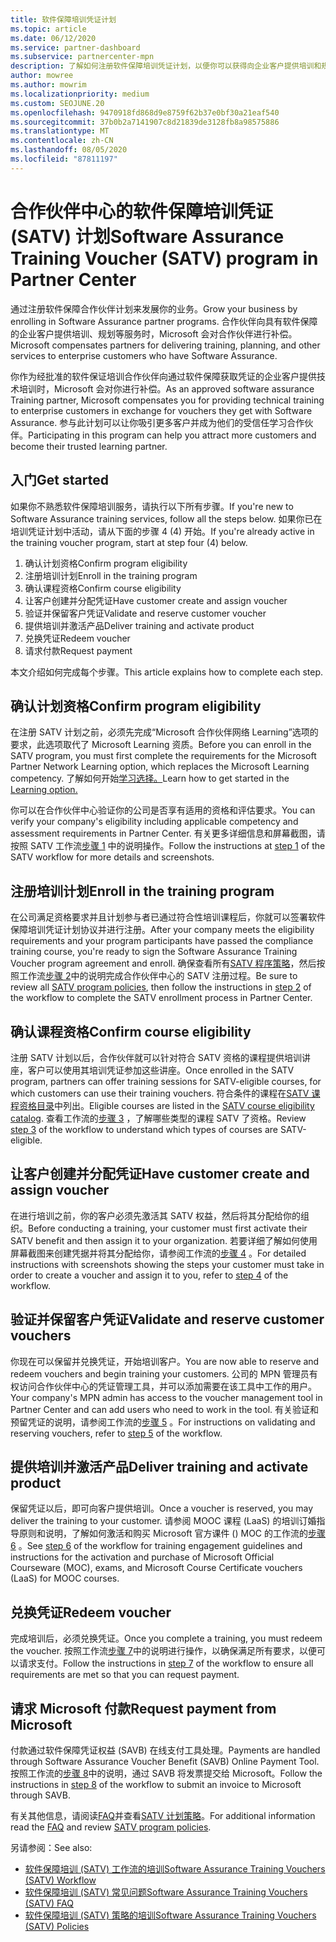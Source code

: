 ```yaml
---
title: 软件保障培训凭证计划
ms.topic: article
ms.date: 06/12/2020
ms.service: partner-dashboard
ms.subservice: partnercenter-mpn
description: 了解如何注册软件保障培训凭证计划，以便你可以获得向企业客户提供培训和规划的补偿。
author: mowree
ms.author: mowrim
ms.localizationpriority: medium
ms.custom: SEOJUNE.20
ms.openlocfilehash: 9470918fd868d9e8759f62b37e0bf30a21eaf540
ms.sourcegitcommit: 37b0b2a7141907c8d21839de3128fb8a98575886
ms.translationtype: MT
ms.contentlocale: zh-CN
ms.lasthandoff: 08/05/2020
ms.locfileid: "87811197"
---
```

# <a name="software-assurance-training-voucher-satv-program-in-partner-center"></a><span data-ttu-id="cf847-103">合作伙伴中心的软件保障培训凭证 (SATV) 计划</span><span class="sxs-lookup"><span data-stu-id="cf847-103">Software Assurance Training Voucher (SATV) program in Partner Center</span></span>

<span data-ttu-id="cf847-104">通过注册软件保障合作伙伴计划来发展你的业务。</span><span class="sxs-lookup"><span data-stu-id="cf847-104">Grow your business by enrolling in Software Assurance partner programs.</span></span> <span data-ttu-id="cf847-105">合作伙伴向具有软件保障的企业客户提供培训、规划等服务时，Microsoft 会对合作伙伴进行补偿。</span><span class="sxs-lookup"><span data-stu-id="cf847-105">Microsoft compensates partners for delivering training, planning, and other services to enterprise customers who have Software Assurance.</span></span>

<span data-ttu-id="cf847-106">你作为经批准的软件保证培训合作伙伴向通过软件保障获取凭证的企业客户提供技术培训时，Microsoft 会对你进行补偿。</span><span class="sxs-lookup"><span data-stu-id="cf847-106">As an approved software assurance Training partner, Microsoft compensates you for providing technical training to enterprise customers in exchange for vouchers they get with Software Assurance.</span></span> <span data-ttu-id="cf847-107">参与此计划可以让你吸引更多客户并成为他们的受信任学习合作伙伴。</span><span class="sxs-lookup"><span data-stu-id="cf847-107">Participating in this program can help you attract more customers and become their trusted learning partner.</span></span>

## <a name="get-started"></a><span data-ttu-id="cf847-108">入门</span><span class="sxs-lookup"><span data-stu-id="cf847-108">Get started</span></span>

<span data-ttu-id="cf847-109">如果你不熟悉软件保障培训服务，请执行以下所有步骤。</span><span class="sxs-lookup"><span data-stu-id="cf847-109">If you're new to Software Assurance training services, follow all the steps below.</span></span> <span data-ttu-id="cf847-110">如果你已在培训凭证计划中活动，请从下面的步骤 4 (4) 开始。</span><span class="sxs-lookup"><span data-stu-id="cf847-110">If you're already active in the training voucher program, start at step four (4) below.</span></span> 

1. <span data-ttu-id="cf847-111">确认计划资格</span><span class="sxs-lookup"><span data-stu-id="cf847-111">Confirm program eligibility</span></span>
2. <span data-ttu-id="cf847-112">注册培训计划</span><span class="sxs-lookup"><span data-stu-id="cf847-112">Enroll in the training program</span></span>
3. <span data-ttu-id="cf847-113">确认课程资格</span><span class="sxs-lookup"><span data-stu-id="cf847-113">Confirm course eligibility</span></span>
4. <span data-ttu-id="cf847-114">让客户创建并分配凭证</span><span class="sxs-lookup"><span data-stu-id="cf847-114">Have customer create and assign voucher</span></span>
5. <span data-ttu-id="cf847-115">验证并保留客户凭证</span><span class="sxs-lookup"><span data-stu-id="cf847-115">Validate and reserve customer voucher</span></span>
6. <span data-ttu-id="cf847-116">提供培训并激活产品</span><span class="sxs-lookup"><span data-stu-id="cf847-116">Deliver training and activate product</span></span>
7. <span data-ttu-id="cf847-117">兑换凭证</span><span class="sxs-lookup"><span data-stu-id="cf847-117">Redeem voucher</span></span>
8. <span data-ttu-id="cf847-118">请求付款</span><span class="sxs-lookup"><span data-stu-id="cf847-118">Request payment</span></span>

<span data-ttu-id="cf847-119">本文介绍如何完成每个步骤。</span><span class="sxs-lookup"><span data-stu-id="cf847-119">This article explains how to complete each step.</span></span>

## <a name="confirm-program-eligibility"></a><span data-ttu-id="cf847-120">确认计划资格</span><span class="sxs-lookup"><span data-stu-id="cf847-120">Confirm program eligibility</span></span>

<span data-ttu-id="cf847-121">在注册 SATV 计划之前，必须先完成“Microsoft 合作伙伴网络 Learning”选项的要求，此选项取代了 Microsoft Learning 资质。</span><span class="sxs-lookup"><span data-stu-id="cf847-121">Before you can enroll in the SATV program, you must first complete the requirements for the Microsoft Partner Network Learning option, which replaces the Microsoft Learning competency.</span></span> <span data-ttu-id="cf847-122">了解如何开始[学习选择。](https://partner.microsoft.com/membership/learning-partners)</span><span class="sxs-lookup"><span data-stu-id="cf847-122">Learn how to get started in the [Learning option.](https://partner.microsoft.com/membership/learning-partners)</span></span>

<span data-ttu-id="cf847-123">你可以在合作伙伴中心验证你的公司是否享有适用的资格和评估要求。</span><span class="sxs-lookup"><span data-stu-id="cf847-123">You can verify your company's eligibility including applicable competency and assessment requirements in Partner Center.</span></span> <span data-ttu-id="cf847-124">有关更多详细信息和屏幕截图，请按照 SATV 工作流[步骤 1](https://query.prod.cms.rt.microsoft.com/cms/api/am/binary/RE4s3bB) 中的说明操作。</span><span class="sxs-lookup"><span data-stu-id="cf847-124">Follow the instructions at [step 1](https://query.prod.cms.rt.microsoft.com/cms/api/am/binary/RE4s3bB) of the SATV workflow for more details and screenshots.</span></span>

## <a name="enroll-in-the-training-program"></a><span data-ttu-id="cf847-125">注册培训计划</span><span class="sxs-lookup"><span data-stu-id="cf847-125">Enroll in the training program</span></span>

<span data-ttu-id="cf847-126">在公司满足资格要求并且计划参与者已通过符合性培训课程后，你就可以签署软件保障培训凭证计划协议并进行注册。</span><span class="sxs-lookup"><span data-stu-id="cf847-126">After your company meets the eligibility requirements and your program participants have passed the compliance training course, you're ready to sign the Software Assurance Training Voucher program agreement and enroll.</span></span> <span data-ttu-id="cf847-127">确保查看所有[SATV 程序策略](https://query.prod.cms.rt.microsoft.com/cms/api/am/binary/RE3koEP)，然后按照工作流[步骤 2](https://query.prod.cms.rt.microsoft.com/cms/api/am/binary/RE4s3bB)中的说明完成合作伙伴中心的 SATV 注册过程。</span><span class="sxs-lookup"><span data-stu-id="cf847-127">Be sure to review all [SATV program policies](https://query.prod.cms.rt.microsoft.com/cms/api/am/binary/RE3koEP), then follow the instructions in [step 2](https://query.prod.cms.rt.microsoft.com/cms/api/am/binary/RE4s3bB) of the workflow to complete the SATV enrollment process in Partner Center.</span></span>


## <a name="confirm-course-eligibility"></a><span data-ttu-id="cf847-128">确认课程资格</span><span class="sxs-lookup"><span data-stu-id="cf847-128">Confirm course eligibility</span></span>
<span data-ttu-id="cf847-129">注册 SATV 计划以后，合作伙伴就可以针对符合 SATV 资格的课程提供培训讲座，客户可以使用其培训凭证参加这些讲座。</span><span class="sxs-lookup"><span data-stu-id="cf847-129">Once enrolled in the SATV program, partners can offer training sessions for SATV-eligible courses, for which customers can use their training vouchers.</span></span> <span data-ttu-id="cf847-130">符合条件的课程在[SATV 课程资格目录](https://savl-catalog.microsoft.com/)中列出。</span><span class="sxs-lookup"><span data-stu-id="cf847-130">Eligible courses are listed in the [SATV course eligibility catalog](https://savl-catalog.microsoft.com/).</span></span> <span data-ttu-id="cf847-131">查看工作流的[步骤 3](https://query.prod.cms.rt.microsoft.com/cms/api/am/binary/RE4s3bB) ，了解哪些类型的课程 SATV 了资格。</span><span class="sxs-lookup"><span data-stu-id="cf847-131">Review [step 3](https://query.prod.cms.rt.microsoft.com/cms/api/am/binary/RE4s3bB) of the workflow to understand which types of courses are SATV-eligible.</span></span>

## <a name="have-customer-create-and-assign-voucher"></a><span data-ttu-id="cf847-132">让客户创建并分配凭证</span><span class="sxs-lookup"><span data-stu-id="cf847-132">Have customer create and assign voucher</span></span>

<span data-ttu-id="cf847-133">在进行培训之前，你的客户必须先激活其 SATV 权益，然后将其分配给你的组织。</span><span class="sxs-lookup"><span data-stu-id="cf847-133">Before conducting a training, your customer must first activate their SATV benefit and then assign it to your organization.</span></span> <span data-ttu-id="cf847-134">若要详细了解如何使用屏幕截图来创建凭据并将其分配给你，请参阅工作流的[步骤 4](https://query.prod.cms.rt.microsoft.com/cms/api/am/binary/RE4s3bB) 。</span><span class="sxs-lookup"><span data-stu-id="cf847-134">For detailed instructions with screenshots showing the steps your customer must take in order to create a voucher and assign it to you, refer to [step 4](https://query.prod.cms.rt.microsoft.com/cms/api/am/binary/RE4s3bB) of the workflow.</span></span>

## <a name="validate-and-reserve-customer-vouchers"></a><span data-ttu-id="cf847-135">验证并保留客户凭证</span><span class="sxs-lookup"><span data-stu-id="cf847-135">Validate and reserve customer vouchers</span></span>

<span data-ttu-id="cf847-136">你现在可以保留并兑换凭证，开始培训客户。</span><span class="sxs-lookup"><span data-stu-id="cf847-136">You are now able to reserve and redeem vouchers and begin training your customers.</span></span> <span data-ttu-id="cf847-137">公司的 MPN 管理员有权访问合作伙伴中心的凭证管理工具，并可以添加需要在该工具中工作的用户。</span><span class="sxs-lookup"><span data-stu-id="cf847-137">Your company's MPN admin has access to the voucher management tool in Partner Center and can add users who need to work in the tool.</span></span> <span data-ttu-id="cf847-138">有关验证和预留凭证的说明，请参阅工作流的[步骤 5](https://query.prod.cms.rt.microsoft.com/cms/api/am/binary/RE4s3bB) 。</span><span class="sxs-lookup"><span data-stu-id="cf847-138">For instructions on validating and reserving vouchers, refer to [step 5](https://query.prod.cms.rt.microsoft.com/cms/api/am/binary/RE4s3bB) of the workflow.</span></span>

## <a name="deliver-training-and-activate-product"></a><span data-ttu-id="cf847-139">提供培训并激活产品</span><span class="sxs-lookup"><span data-stu-id="cf847-139">Deliver training and activate product</span></span>

<span data-ttu-id="cf847-140">保留凭证以后，即可向客户提供培训。</span><span class="sxs-lookup"><span data-stu-id="cf847-140">Once a voucher is reserved, you may deliver the training to your customer.</span></span> <span data-ttu-id="cf847-141">请参阅 MOOC 课程 (LaaS) 的培训订婚指导原则和说明，了解如何激活和购买 Microsoft 官方课件 () MOC 的工作流的[步骤 6](https://query.prod.cms.rt.microsoft.com/cms/api/am/binary/RE4s3bB) 。</span><span class="sxs-lookup"><span data-stu-id="cf847-141">See [step 6](https://query.prod.cms.rt.microsoft.com/cms/api/am/binary/RE4s3bB) of the workflow for training engagement guidelines and instructions for the activation and purchase of Microsoft Official Courseware (MOC), exams, and Microsoft Course Certificate vouchers (LaaS) for MOOC courses.</span></span>

## <a name="redeem-voucher"></a><span data-ttu-id="cf847-142">兑换凭证</span><span class="sxs-lookup"><span data-stu-id="cf847-142">Redeem voucher</span></span>

<span data-ttu-id="cf847-143">完成培训后，必须兑换凭证。</span><span class="sxs-lookup"><span data-stu-id="cf847-143">Once you complete a training, you must redeem the voucher.</span></span> <span data-ttu-id="cf847-144">按照工作流[步骤 7](https://query.prod.cms.rt.microsoft.com/cms/api/am/binary/RE4s3bB)中的说明进行操作，以确保满足所有要求，以便可以请求支付。</span><span class="sxs-lookup"><span data-stu-id="cf847-144">Follow the instructions in [step 7](https://query.prod.cms.rt.microsoft.com/cms/api/am/binary/RE4s3bB) of the workflow to ensure all requirements are met so that you can request payment.</span></span> 


## <a name="request-payment-from-microsoft"></a><span data-ttu-id="cf847-145">请求 Microsoft 付款</span><span class="sxs-lookup"><span data-stu-id="cf847-145">Request payment from Microsoft</span></span>

<span data-ttu-id="cf847-146">付款通过软件保障凭证权益 (SAVB) 在线支付工具处理。</span><span class="sxs-lookup"><span data-stu-id="cf847-146">Payments are handled through Software Assurance Voucher Benefit (SAVB) Online Payment Tool.</span></span> <span data-ttu-id="cf847-147">按照工作流的[步骤 8](https://query.prod.cms.rt.microsoft.com/cms/api/am/binary/RE4s3bB)中的说明，通过 SAVB 将发票提交给 Microsoft。</span><span class="sxs-lookup"><span data-stu-id="cf847-147">Follow the instructions in [step 8](https://query.prod.cms.rt.microsoft.com/cms/api/am/binary/RE4s3bB) of the workflow to submit an invoice to Microsoft through SAVB.</span></span> 

<span data-ttu-id="cf847-148">有关其他信息，请阅读[FAQ](https://query.prod.cms.rt.microsoft.com/cms/api/am/binary/RE3kz5o)并查看[SATV 计划策略](https://query.prod.cms.rt.microsoft.com/cms/api/am/binary/RE3koEP)。</span><span class="sxs-lookup"><span data-stu-id="cf847-148">For additional information read the [FAQ](https://query.prod.cms.rt.microsoft.com/cms/api/am/binary/RE3kz5o) and review [SATV program policies](https://query.prod.cms.rt.microsoft.com/cms/api/am/binary/RE3koEP).</span></span>

<span data-ttu-id="cf847-149">另请参阅：</span><span class="sxs-lookup"><span data-stu-id="cf847-149">See also:</span></span>

- [<span data-ttu-id="cf847-150">软件保障培训 (SATV) 工作流的培训</span><span class="sxs-lookup"><span data-stu-id="cf847-150">Software Assurance Training Vouchers (SATV) Workflow</span></span>](https://query.prod.cms.rt.microsoft.com/cms/api/am/binary/RE4s3bB)
- [<span data-ttu-id="cf847-151">软件保障培训 (SATV) 常见问题</span><span class="sxs-lookup"><span data-stu-id="cf847-151">Software Assurance Training Vouchers (SATV) FAQ</span></span>](https://query.prod.cms.rt.microsoft.com/cms/api/am/binary/RE3kz5o)
- [<span data-ttu-id="cf847-152">软件保障培训 (SATV) 策略的培训</span><span class="sxs-lookup"><span data-stu-id="cf847-152">Software Assurance Training Vouchers (SATV) Policies</span></span>](https://query.prod.cms.rt.microsoft.com/cms/api/am/binary/RE3koEP)
